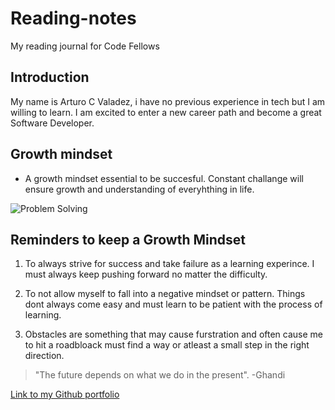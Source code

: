 # Reading-notes
My reading journal for Code Fellows

## Introduction
My name is Arturo C Valadez, i have no previous experience in tech but I am willing to learn. I am excited to enter a new career path and become a great Software Developer.

## Growth mindset 
- A growth mindset essential to be succesful. Constant challange will ensure growth and understanding of everyhthing in life.

![Problem Solving](https://images.unsplash.com/photo-1612933510543-5b442296703b?ixlib=rb-4.0.3&ixid=MnwxMjA3fDB8MHxwaG90by1wYWdlfHx8fGVufDB8fHx8&auto=format&fit=crop&w=764&q=80)

## Reminders to keep a Growth Mindset
1. To always strive for success and take failure as a learning experince. I must always keep pushing forward no matter the difficulty.

2. To not allow myself to fall into a negative mindset or pattern. Things dont always come easy and must learn to be patient with the process of learning.

3. Obstacles are something that may cause furstration and often cause me to hit a roadbloack must find a way or atleast a small step in the right direction.

> "The future depends on what we do in the present".
> -Ghandi

[Link to my Github portfolio](https://Arturovaladez1.github.io/reading-notes/)
